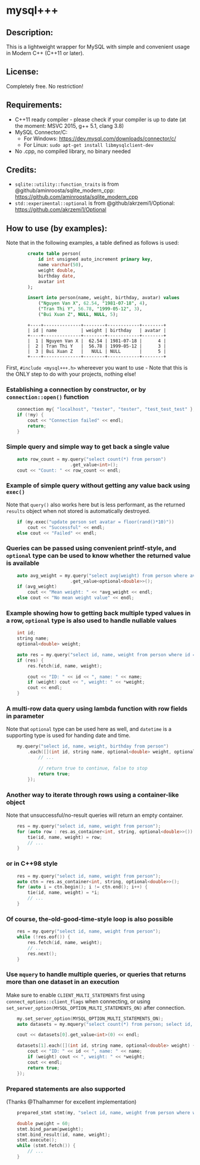 # mysql+++

## Description:
This is a lightweight wrapper for MySQL with simple and convenient usage in Modern C++ (C++11 or later).

## License:
Completely free. No restriction!

## Requirements:
- C++11 ready compiler - please check if your compiler is up to date (at the moment: MSVC 2015, g++ 5.1, clang 3.8)
- MySQL Connector/C:
	+ For Windows: https://dev.mysql.com/downloads/connector/c/
	+ For Linux: `sudo apt-get install libmysqlclient-dev`
- No .cpp, no compiled library, no binary needed

## Credits:
- `sqlite::utility::function_traits` is from @github/aminroosta/sqlite_modern_cpp: https://github.com/aminroosta/sqlite_modern_cpp
- `std::experimental::optional` is from @github/akrzemi1/Optional: https://github.com/akrzemi1/Optional

## How to use (by examples):
Note that in the following examples, a table defined as follows is used:
```sql
		create table person(
			id int unsigned auto_increment primary key,
			name varchar(50),
			weight double,
			birthday date,
			avatar int
		);

		insert into person(name, weight, birthday, avatar) values
			("Nguyen Van X", 62.54, "1981-07-18", 4),
			("Tran Thi Y", 56.78, "1999-05-12", 3),
			("Bui Xuan Z", NULL, NULL, 5);
```

```
		+----+--------------+--------+------------+--------+
		| id | name         | weight | birthday   | avatar |
		+----+--------------+--------+------------+--------+
		|  1 | Nguyen Van X |  62.54 | 1981-07-18 |      4 |
		|  2 | Tran Thi Y   |  56.78 | 1999-05-12 |      3 |
		|  3 | Bui Xuan Z   |   NULL | NULL       |      5 |
		+----+--------------+--------+------------+--------+
```
First, `#include <mysql+++.h>` whereever you want to use - Note that this is the ONLY step to do with your projects, nothing else!


### Establishing a connection by constructor, or by `connection::open()` function
```cpp
	connection my{ "localhost", "tester", "tester", "test_test_test" };
	if (!my) {
		cout << "Connection failed" << endl;
		return;
	}
```


### Simple query and simple way to get back a single value
```cpp
	auto row_count = my.query("select count(*) from person")
						.get_value<int>();
	cout << "Count: " << row_count << endl;
```


### Example of simple query without getting any value back using `exec()`
Note that `query()` also works here but is less performant, as the returned `results` object when not stored is automatically destroyed.
```cpp
	if (my.exec("update person set avatar = floor(rand()*10)"))
		cout << "Successful" << endl;
	else cout << "Failed" << endl;
```


### Queries can be passed using convenient printf-style, and `optional` type can be used to know whether the returned value is available
```cpp
	auto avg_weight = my.query("select avg(weight) from person where avatar >= %d or weight <= %f", 2, 70.5)
						.get_value<optional<double>>();
	if (avg_weight)
		cout << "Mean weight: " << *avg_weight << endl;
	else cout << "No mean weight value" << endl;
```


### Example showing how to getting back multiple typed values in a row, `optional` type is also used to handle nullable values
```cpp
	int id;
	string name;
	optional<double> weight;

	auto res = my.query("select id, name, weight from person where id = %d", 3);
	if (res) {
		res.fetch(id, name, weight);

		cout << "ID: " << id << ", name: " << name;
		if (weight) cout << ", weight: " << *weight;
		cout << endl;
	}
```


### A multi-row data query using lambda function with row fields in parameter
Note that `optional` type can be used here as well, and `datetime` is a supporting type is used for handing date and time.
```cpp
	my.query("select id, name, weight, birthday from person")
		.each([](int id, string name, optional<double> weight, optional<datetime> birthday) {
			// ...

			// return true to continue, false to stop
			return true;
		});
```


### Another way to iterate through rows using a container-like object
Note that unsuccessful/no-result queries will return an empty container.
```cpp
	res = my.query("select id, name, weight from person");
	for (auto row : res.as_container<int, string, optional<double>>()) {
		tie(id, name, weight) = row;
		// ...
	}
```


### or in C++98 style
```cpp
	res = my.query("select id, name, weight from person");
	auto ctn = res.as_container<int, string, optional<double>>();
	for (auto i = ctn.begin(); i != ctn.end(); i++) {
		tie(id, name, weight) = *i;
		// ...
	}
```


### Of course, the-old-good-time-style loop is also possible
```cpp
	res = my.query("select id, name, weight from person");
	while (!res.eof()) {
		res.fetch(id, name, weight);
		// ...
		res.next();
	}
```


### Use `mquery` to handle multiple queries, or queries that returns more than one dataset in an execution
Make sure to enable `CLIENT_MULTI_STATEMENTS` first using `connect_options::client_flags` when connecting, or using `set_server_option(MYSQL_OPTION_MULTI_STATEMENTS_ON)` after connection.
```cpp
	my.set_server_option(MYSQL_OPTION_MULTI_STATEMENTS_ON);
	auto datasets = my.mquery("select count(*) from person; select id, name, weight from person");

	cout << datasets[0].get_value<int>(0) << endl;

	datasets[1].each([](int id, string name, optional<double> weight) {
		cout << "ID: " << id << ", name: " << name;
		if (weight) cout << ", weight: " << *weight;
		cout << endl;
		return true;
	});
```


### Prepared statements are also supported
(Thanks @Thalhammer for excellent implementation)

```cpp
	prepared_stmt stmt(my, "select id, name, weight from person where weight > ? or weight is null");

	double pweight = 60;
	stmt.bind_param(pweight);
	stmt.bind_result(id, name, weight);
	stmt.execute();
	while (stmt.fetch()) {
		// ...
	}
```
